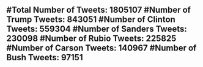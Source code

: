 #Total Number of Tweets: 1805107 
#Number of Trump Tweets: 843051
#Number of Clinton Tweets: 559304
#Number of Sanders Tweets: 230098
#Number of Rubio Tweets: 225825
#Number of Carson Tweets: 140967
#Number of Bush Tweets: 97151
---
